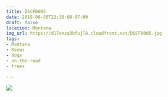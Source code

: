 ```yaml
---
title: DSCF0005
date: 2018-06-30T23:38:08-07:00
draft: false
location: Montana
img_url: https://d17enza3bfujl8.cloudfront.net/DSCF0005.jpg
tags:
- Montana
- Kenai
- dogs
- on-the-road
- trees

---
```


![](https://d17enza3bfujl8.cloudfront.net/DSCF0005.jpg)

